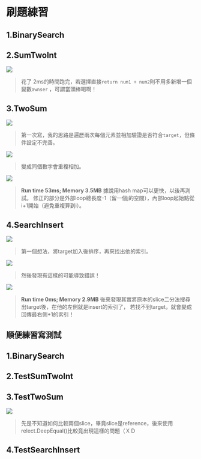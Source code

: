 # 刷題練習
## 1.BinarySearch

## 2.SumTwoInt
![](https://i.imgur.com/0LbRqL5.png)

> 花了 2ms的時間跑完，若選擇直接`return num1 + num2`則不用多新增一個變數`awnser` ，可謂當頭棒喝啊！

## 3.TwoSum
![](https://i.imgur.com/voZJBuz.png)
>第一次寫，我的思路是遍歷兩次每個元素並相加驗證是否符合`target`，但條件設定不完善。

![](https://i.imgur.com/9VwyY8Y.png)
>變成同個數字會重複相加。

![](https://i.imgur.com/kLBHiSv.png)
>**Run time 53ms; Memory 3.5MB**
>據說用hash map可以更快，以後再測試。
>修正的部分是外部loop總長度-1（留一個j的空間），內部loop起始點從i+1開始（避免重複算到i）。

## 4.SearchInsert
![](https://i.imgur.com/Xbk7WQu.png)
> 第一個想法，將target加入後排序，再來找出他的索引。

![](https://i.imgur.com/WzoKzht.png)
> 然後發現有這樣的可能導致錯誤！

![](https://i.imgur.com/7H1H16R.png)
> **Run time 0ms; Memory 2.9MB**
> 後來發現其實將原本的slice二分法搜尋出target後，在他的左側就是insert的索引了，
> 若找不到target，就會變成回傳最右側+1的索引！

## 順便練習寫測試
## 1.BinarySearch

## 2.TestSumTwoInt

## 3.TestTwoSum
![](https://i.imgur.com/2uwTsfi.png)
>先是不知道如何比較兩個slice，畢竟slice是reference，後來使用relect.DeepEqual()比較竟出現這樣的問題（ＸＤ

## 4.TestSearchInsert





